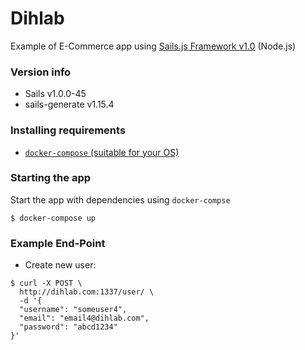 # Dihlab

Example of E-Commerce app using [Sails.js Framework v1.0](http://next.sailsjs.org) (Node.js)


### Version info

* Sails v1.0.0-45
* sails-generate v1.15.4


### Installing requirements
* [`docker-compose` (suitable for your OS)](https://docs.docker.com/compose/install/)


### Starting the app

Start the app with dependencies using `docker-compse`

```
$ docker-compose up
```


### Example End-Point

* Create new user:
```
$ curl -X POST \
  http://dihlab.com:1337/user/ \
  -d '{
  "username": "someuser4",
  "email": "email4@dihlab.com",
  "password": "abcd1234"
}'
```